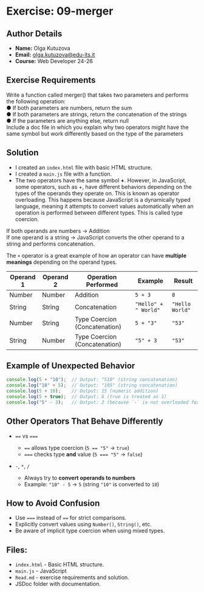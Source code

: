 # Exercise: 09-merger

## Author Details
- **Name:** Olga Kutuzova  
- **Email:** olga.kutuzova@edu-its.it  
- **Course:** Web Developer 24-26


## Exercise Requirements 
Write a function called merger() that takes two parameters and performs the 
following operation:  
● If both parameters are numbers, return the sum  
● If both parameters are strings, return the concatenation of the strings  
● If the parameters are anything else, return null  
Include a doc file in which you explain why two operators might have the same 
symbol but work differently based on the type of the parameters  


## Solution
- I created an `index.html` file with basic HTML structure.
- I created a `main.js` file with a function.
- The two operators have the same symbol __+__. However, in JavaScript, some operators, such as +, have different behaviors depending on the types of the operands they operate on. This is known as operator overloading. This happens because JavaScript is a dynamically typed language, meaning it attempts to convert values automatically when an operation is performed between different types. This is called type coercion.

If both operands are numbers → Addition  
If one operand is a string → JavaScript converts the other operand to a string and performs concatenation.

The `+` operator is a great example of how an operator can have **multiple meanings** depending on the operand types.

| Operand 1 | Operand 2 | Operation Performed | Example | Result |
|-----------|-----------|--------------------|---------|--------|
| Number    | Number    | Addition           | `5 + 3` | `8` |
| String    | String    | Concatenation      | `"Hello" + " World"` | `"Hello World"` |
| Number    | String    | Type Coercion (Concatenation) | `5 + "3"` | `"53"` |
| String    | Number    | Type Coercion (Concatenation) | `"5" + 3` | `"53"` |


## Example of Unexpected Behavior
```javascript
console.log(5 + "10");  // Output: "510" (string concatenation)
console.log("10" + 5);  // Output: "105" (string concatenation)
console.log(5 + 10);    // Output: 15 (numeric addition)
console.log(5 + true);  // Output: 6 (true is treated as 1)
console.log("5" - 3);   // Output: 2 (because `-` is not overloaded for strings, so "5" is converted to a number)
```


## Other Operators That Behave Differently
- `==` vs `===`
  - `==` allows type coercion (`5 == "5"` → `true`)
  - `===` checks type **and** value (`5 === "5"` → `false`)

- `-`, `*`, `/`
  - Always try to **convert operands to numbers**
  - Example: `"10" - 5` → `5` (string `"10"` is converted to `10`)

## How to Avoid Confusion
- Use `===` instead of `==` for strict comparisons.
- Explicitly convert values using `Number()`, `String()`, etc.
- Be aware of implicit type coercion when using mixed types.

## Files:
- `index.html` - Basic HTML structure.
- `main.js` - JavaScript 
- `Read.md` - exercise requirements and solution. 
- JSDoc folder with documentation.






